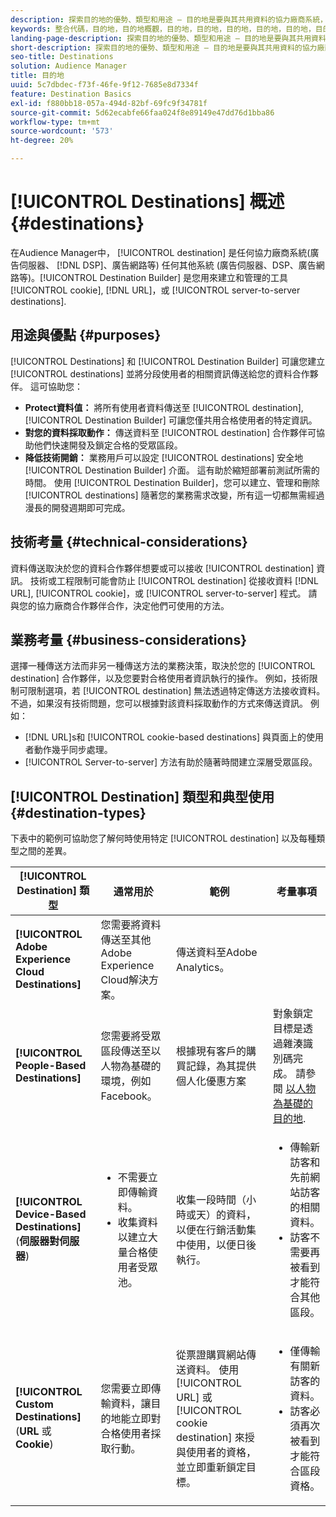 ```yaml
---
description: 探索目的地的優勢、類型和用途 – 目的地是要與其共用資料的協力廠商系統，例如廣告伺服器或 DSP。 使用 Destination Builder 來建立和管理 Cookie、URL 或伺服器對伺服器目的地。
keywords: 整合代碼，目的地，目的地概觀，目的地，目的地，目的地，目的地，目的地，目的地，目的地，目的地，目的地，目的地，目的地，目的地，目的地，目的地，目的地，目的地，目的地
landing-page-description: 探索目的地的優勢、類型和用途 – 目的地是要與其共用資料的協力廠商系統，例如廣告伺服器或 DSP。 使用 Destination Builder 來建立和管理 Cookie、URL 或伺服器對伺服器目的地。
short-description: 探索目的地的優勢、類型和用途 – 目的地是要與其共用資料的協力廠商系統，例如廣告伺服器或 DSP。 使用 Destination Builder 來建立和管理 Cookie、URL 或伺服器對伺服器目的地。
seo-title: Destinations
solution: Audience Manager
title: 目的地
uuid: 5c7dbdec-f73f-46fe-9f12-7685e8d7334f
feature: Destination Basics
exl-id: f880bb18-057a-494d-82bf-69fc9f34781f
source-git-commit: 5d62ecabfe66faa024f8e89149e47dd76d1bba86
workflow-type: tm+mt
source-wordcount: '573'
ht-degree: 20%

---
```


# [!UICONTROL Destinations] 概述 {#destinations}

在Audience Manager中， [!UICONTROL destination] 是任何協力廠商系統(廣告伺服器、 [!DNL DSP]、廣告網路等) 任何其他系統 (廣告伺服器、DSP、廣告網路等)。[!UICONTROL Destination Builder] 是您用來建立和管理的工具 [!UICONTROL cookie], [!DNL URL]，或 [!UICONTROL server-to-server destinations].

## 用途與優點 {#purposes}

<!-- c_destinations.xml -->

[!UICONTROL Destinations] 和 [!UICONTROL Destination Builder] 可讓您建立 [!UICONTROL destinations] 並將分段使用者的相關資訊傳送給您的資料合作夥伴。 這可協助您：

* **Protect資料值：** 將所有使用者資料傳送至 [!UICONTROL destination], [!UICONTROL Destination Builder] 可讓您僅共用合格使用者的特定資訊。
* **對您的資料採取動作：** 傳送資料至 [!UICONTROL destination] 合作夥伴可協助他們快速開發及鎖定合格的受眾區段。
* **降低技術開銷：** 業務用戶可以設定 [!UICONTROL destinations] 安全地 [!UICONTROL Destination Builder] 介面。 這有助於縮短部署前測試所需的時間。 使用 [!UICONTROL Destination Builder]，您可以建立、管理和刪除 [!UICONTROL destinations] 隨著您的業務需求改變，所有這一切都無需經過漫長的開發週期即可完成。

## 技術考量 {#technical-considerations}

<!-- destination-delivery-methods.xml -->

資料傳送取決於您的資料合作夥伴想要或可以接收 [!UICONTROL destination] 資訊。 技術或工程限制可能會防止 [!UICONTROL destination] 從接收資料 [!DNL URL], [!UICONTROL cookie]，或 [!UICONTROL server-to-server] 程式。 請與您的協力廠商合作夥伴合作，決定他們可使用的方法。

## 業務考量 {#business-considerations}

選擇一種傳送方法而非另一種傳送方法的業務決策，取決於您的 [!UICONTROL destination] 合作夥伴，以及您要對合格使用者資訊執行的操作。 例如，技術限制可限制選項，若 [!UICONTROL destination] 無法透過特定傳送方法接收資料。 不過，如果沒有技術問題，您可以根據對該資料採取動作的方式來傳送資訊。 例如：

* [!DNL URL]s和 [!UICONTROL cookie-based destinations] 與頁面上的使用者動作幾乎同步處理。
* [!UICONTROL Server-to-server] 方法有助於隨著時間建立深層受眾區段。

## [!UICONTROL Destination] 類型和典型使用 {#destination-types}

下表中的範例可協助您了解何時使用特定 [!UICONTROL destination] 以及每種類型之間的差異。

| [!UICONTROL Destination] 類型 | 通常用於 | 範例 | 考量事項 |
|--- |--- |--- |--- |
| **[!UICONTROL Adobe Experience Cloud Destinations]** | 您需要將資料傳送至其他Adobe Experience Cloud解決方案。 | 傳送資料至Adobe Analytics。 |  |
| **[!UICONTROL People-Based Destinations]** | 您需要將受眾區段傳送至以人物為基礎的環境，例如Facebook。 | 根據現有客戶的購買記錄，為其提供個人化優惠方案 | 對象鎖定目標是透過雜湊識別碼完成。 請參閱 [以人物為基礎的目的地](people-based-destinations-overview.md). |
| **[!UICONTROL Device-Based Destinations]** (**伺服器對伺服器**) | <ul><li>不需要立即傳輸資料。</li><li>收集資料以建立大量合格使用者受眾池。</li></ul> | 收集一段時間（小時或天）的資料，以便在行銷活動集中使用，以便日後執行。 | <ul><li>傳輸新訪客和先前網站訪客的相關資料。 </li><li>訪客不需要再被看到才能符合其他區段。</li></ul> |
| **[!UICONTROL Custom Destinations]** (**URL** 或 **Cookie**) | 您需要立即傳輸資料，讓目的地能立即對合格使用者採取行動。 | 從票證購買網站傳送資料。 使用 [!UICONTROL URL] 或 [!UICONTROL cookie destination] 來授與使用者的資格，並立即重新鎖定目標。 | <ul><li>僅傳輸有關新訪客的資料。 </li><li>訪客必須再次被看到才能符合區段資格。</li></ul> |
